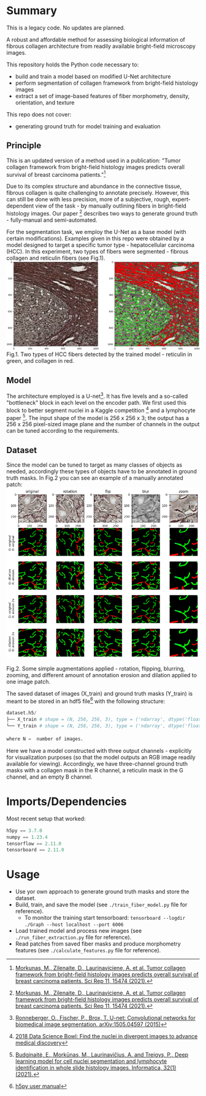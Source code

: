 # Summary
This is a legacy code. No updates are planned.

A robust and affordable method for assessing biological information of fibrous collagen architecture from readily available bright-field microscopy images.

This repository holds the Python code necessary to:
* build and train a model based on modified U-Net architecture
* perform segmentation of collagen framework from bright-field histology images
* extract a set of image-based features of fiber morphometry, density, orientation, and texture

This repo does not cover:
* generating ground truth for model training and evaluation

## Principle
This is an updated version of a method used in a publication: "Tumor collagen framework from bright-field histology images predicts overall survival of breast carcinoma patients."[^collagen_paper]

Due to its complex structure and abundance in the connective tissue, fibrous collagen is quite challenging to annotate precisely. However, this can still be done with less precision, more of a subjective, rough, expert-dependent view of the task - by manually outlining fibers in bright-field histology images. Our paper [^collagen_paper] describes two ways to generate ground truth - fully-manual and semi-automated.

For the segmentation task, we employ the U-Net as a base model (with certain modifications). Examples given in this repo were obtained by a model designed to target a specific tumor type - hepatocellular carcinoma (HCC). In this experiment, two types of fibers were segmented - fibrous collagen and reticulin fibers (see Fig.1).
![demo hcc fiber types](./demo_images/demo_hcc_fiber_types.png "The two types of HCC fibers detected")
Fig.1. Two types of HCC fibers detected by the trained model - reticulin in green, and collagen in red.

## Model
The architecture employed is a U-net[^U-net_paper]. It has five levels and a so-called "bottleneck" block in each level on the encoder path. We first used this block to better segment nuclei in a Kaggle competition [^Kaggle_DSBowl_2018] and a lymphocyte paper [^lymphocyte_paper]. The input shape of the model is 256 x 256 x 3; the output has a 256 x 256 pixel-sized image plane and the number of channels in the output can be tuned according to the requirements.

## Dataset
Since the model can be tuned to target as many classes of objects as needed, accordingly these types of objects have to be annotated in ground truth masks. In Fig.2 you can see an example of a manually annotated patch:
![demo hcc fiber annotations](./demo_images/demo_hcc_fiber_annotation.png "Annotations and augmentations")

Fig.2. Some simple augmentations applied - rotation, flipping, blurring, zooming, and different amount of annotation erosion and dilation applied to one image patch.

The saved dataset of images (X_train) and ground truth masks (Y_train) is meant to be stored in an hdf5 file[^hdf5] with the following structure:
```python
dataset.h5/
├── X_train # shape = (N, 256, 256, 3), type = ('ndarray', dtype('float64'))
└── Y_train # shape = (N, 256, 256, 3), type = ('ndarray', dtype('float64'))

where N =  number of images.
```
Here we have a model constructed with three output channels - explicitly for visualization purposes (so that the model outputs an RGB image readily available for viewing). Accordingly, we have three-channel ground truth masks with a collagen mask in the R channel, a reticulin mask in the G channel, and an empty B channel.

# Imports/Dependencies
Most recent setup that worked:
```python
h5py == 3.7.0
numpy == 1.23.4
tensorflow == 2.11.0
tensorboard == 2.11.0
```

# Usage
* Use yor own approach to generate ground truth masks and store the dataset.
* Build, train, and save the model (see `./train_fiber_model.py` file for reference).
    * To monitor the training start tensorboard:
    `tensorboard --logdir ./Graph --host localhost --port 6006`
* Load trained model and process new images (see `./run_fiber_extraction.py` file for reference).
* Read patches from saved fiber masks and produce morphometry features (see `./calculate_features.py` file for reference).


[^collagen_paper]: [Morkunas, M., Zilenaite, D., Laurinaviciene, A. et al. Tumor collagen framework from bright-field histology images predicts overall survival of breast carcinoma patients. Sci Rep 11, 15474 (2021).](https://doi.org/10.1038/s41598-021-94862-6)
[^U-net_paper]: [Ronneberger, O., Fischer, P., Brox, T. U-net: Convolutional networks for biomedical image segmentation. arXiv:1505.04597 (2015)](https://doi.org/10.48550/arXiv.1505.04597)
[^Kaggle_DSBowl_2018]: [2018 Data Science Bowl: Find the nuclei in divergent images to advance medical discovery](https://www.kaggle.com/competitions/data-science-bowl-2018)
[^lymphocyte_paper]: [Budginaitė, E., Morkūnas, M., Laurinavičius, A. and Treigys, P., Deep learning model for cell nuclei segmentation and lymphocyte identification in whole slide histology images. Informatica, 32(1) (2021).](https://doi.org/10.15388/20-INFOR442)
[^hdf5]: [h5py user manual](https://docs.h5py.org/en/stable/)
